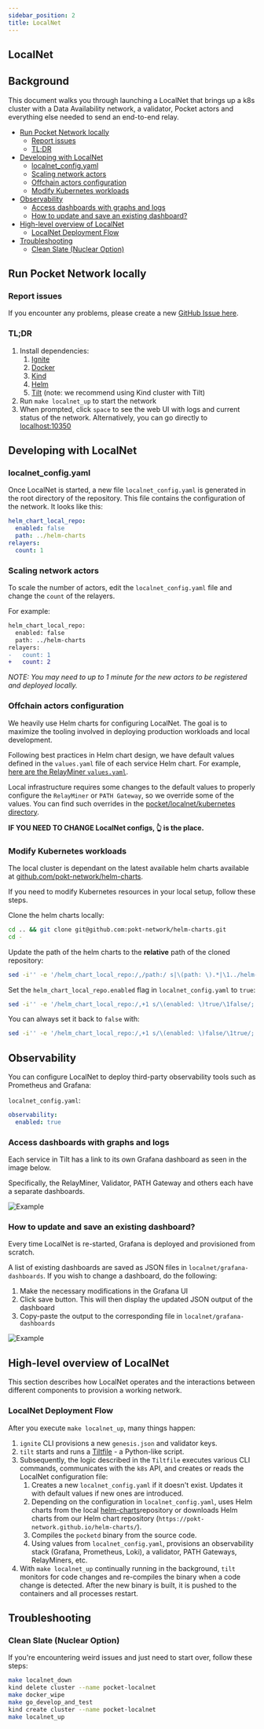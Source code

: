 ```yaml
---
sidebar_position: 2
title: LocalNet
---
```


## LocalNet <!-- omit in toc -->

## Background <!-- omit in toc -->

This document walks you through launching a LocalNet that brings up a k8s cluster
with a Data Availability network, a validator, Pocket actors and everything else
needed to send an end-to-end relay.

- [Run Pocket Network locally](#run-pocket-network-locally)
  - [Report issues](#report-issues)
  - [TL;DR](#tldr)
- [Developing with LocalNet](#developing-with-localnet)
  - [localnet\_config.yaml](#localnet_configyaml)
  - [Scaling network actors](#scaling-network-actors)
  - [Offchain actors configuration](#offchain-actors-configuration)
  - [Modify Kubernetes workloads](#modify-kubernetes-workloads)
- [Observability](#observability)
  - [Access dashboards with graphs and logs](#access-dashboards-with-graphs-and-logs)
  - [How to update and save an existing dashboard?](#how-to-update-and-save-an-existing-dashboard)
- [High-level overview of LocalNet](#high-level-overview-of-localnet)
  - [LocalNet Deployment Flow](#localnet-deployment-flow)
- [Troubleshooting](#troubleshooting)
  - [Clean Slate (Nuclear Option)](#clean-slate-nuclear-option)

## Run Pocket Network locally

### Report issues

If you encounter any problems, please create a new [GitHub Issue here](https://github.com/pokt-network/poktroll/issues/new/choose).

### TL;DR

1. Install dependencies:
   1. [Ignite](https://docs.ignite.com/welcome/install)
   2. [Docker](https://docs.docker.com/engine/install/)
   3. [Kind](https://kind.sigs.k8s.io/#installation-and-usage)
   4. [Helm](https://helm.sh/docs/intro/install/#through-package-managers)
   5. [Tilt](https://docs.tilt.dev/install.html) (note: we recommend using Kind cluster with Tilt)
2. Run `make localnet_up` to start the network
3. When prompted, click `space` to see the web UI with logs and current status of the network. Alternatively, you can go directly to [localhost:10350](http://localhost:10350)

## Developing with LocalNet

### localnet_config.yaml

Once LocalNet is started, a new file `localnet_config.yaml` is generated in the root directory of the repository. This file contains the configuration of the network. It looks like this:

```yaml
helm_chart_local_repo:
  enabled: false
  path: ../helm-charts
relayers:
  count: 1
```

### Scaling network actors

To scale the number of actors, edit the `localnet_config.yaml` file and change the `count` of the relayers.

For example:

```diff
helm_chart_local_repo:
  enabled: false
  path: ../helm-charts
relayers:
-   count: 1
+   count: 2
```

_NOTE: You may need to up to 1 minute for the new actors to be registered and deployed locally._

### Offchain actors configuration

We heavily use Helm charts for configuring LocalNet. The goal is to maximize the tooling involved in deploying production
workloads and local development.

Following best practices in Helm chart design, we have default values defined in the `values.yaml` file of each service
Helm chart. For example, [here are the RelayMiner `values.yaml`](https://github.com/pokt-network/helm-charts/blob/main/charts/relayminer/values.yaml).

Local infrastructure requires some changes to the default values to properly configure the `RelayMiner`
or `PATH Gateway`, so we override some of the values. You can find such overrides in the
[pocket/localnet/kubernetes directory](https://github.com/pokt-network/poktroll/tree/main/localnet/kubernetes).

**IF YOU NEED TO CHANGE LocalNet configs, 👆 is the place.**

### Modify Kubernetes workloads

The local cluster is dependant on the latest available helm charts available at
[github.com/pokt-network/helm-charts](https://github.com/pokt-network/helm-charts.git).

If you need to modify Kubernetes resources in your local setup, follow these steps.

Clone the helm charts locally:

```bash
cd .. && git clone git@github.com:pokt-network/helm-charts.git
cd -
```

Update the path of the helm charts to the **relative** path of the cloned repository:

```bash
sed -i'' -e '/helm_chart_local_repo:/,/path:/ s|\(path: \).*|\1../helm-charts|' localnet_config.yaml
```

Set the `helm_chart_local_repo.enabled` flag in `localnet_config.yaml` to `true`:

```bash
sed -i'' -e '/helm_chart_local_repo:/,+1 s/\(enabled: \)true/\1false/; /helm_chart_local_repo:/,+1 s/\(enabled: \)false/\1true/' localnet_config.yaml
```

You can always set it back to `false` with:

```bash
sed -i'' -e '/helm_chart_local_repo:/,+1 s/\(enabled: \)false/\1true/; /helm_chart_local_repo:/,+1 s/\(enabled: \)true/\1false/' localnet_config.yaml
```

## Observability

You can configure LocalNet to deploy third-party observability tools such as Prometheus and Grafana:

`localnet_config.yaml`:

```yaml
observability:
  enabled: true
```

### Access dashboards with graphs and logs

Each service in Tilt has a link to its own Grafana dashboard as seen in the image below.

Specifically, the RelayMiner, Validator, PATH Gateway and others each have a separate dashboards.

![Example](./access_dashboard_on_service.png)

### How to update and save an existing dashboard?

Every time LocalNet is re-started, Grafana is deployed and provisioned from scratch.

A list of existing dashboards are saved as JSON files in `localnet/grafana-dashboards`.
If you wish to change a dashboard, do the following:

1. Make the necessary modifications in the Grafana UI
2. Click save button. This will then display the updated JSON output of the dashboard
3. Copy-paste the output to the corresponding file in `localnet/grafana-dashboards`

![Example](./grafana_save_dashboard.png)

## High-level overview of LocalNet

This section describes how LocalNet operates and the interactions between different
components to provision a working network.

### LocalNet Deployment Flow

After you execute `make localnet_up`, many things happen:

1. `ignite` CLI provisions a new `genesis.json` and validator keys.
2. `tilt` starts and runs a [Tiltfile](https://github.com/pokt-network/poktroll/blob/main/Tiltfile) - a Python-like script.
3. Subsequently, the logic described in the `Tiltfile` executes various CLI commands, communicates with the `k8s` API, and creates or reads the LocalNet configuration file:
   1. Creates a new `localnet_config.yaml` if it doesn't exist. Updates it with default values if new ones are introduced.
   2. Depending on the configuration in `localnet_config.yaml`, uses Helm charts from the local [helm-charts](https://github.com/pokt-network/helm-charts)repository or downloads Helm charts from our Helm chart repository (`https://pokt-network.github.io/helm-charts/`).
   3. Compiles the `pocketd` binary from the source code.
   4. Using values from `localnet_config.yaml`, provisions an observability stack (Grafana, Prometheus, Loki), a validator, PATH Gateways, RelayMiners, etc.
4. With `make localnet_up` continually running in the background, `tilt` monitors for code changes and re-compiles the binary when a code change is detected. After the new binary is built, it is pushed to the containers and all processes restart.

## Troubleshooting

### Clean Slate (Nuclear Option)

If you're encountering weird issues and just need to start over, follow these steps:

```bash
make localnet_down
kind delete cluster --name pocket-localnet
make docker_wipe
make go_develop_and_test
kind create cluster --name pocket-localnet
make localnet_up
```

